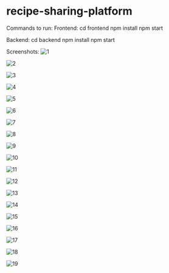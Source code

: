 # recipe-sharing-platform

Commands to run:
Frontend:
cd frontend
npm install
npm start

Backend:
cd backend
npm install
npm start

Screenshots:
![1](https://github.com/user-attachments/assets/8d81bcc1-3c78-4a17-99ed-185427e93609)

![2](https://github.com/user-attachments/assets/73f9aaf0-889a-4779-ad12-4f5dc32e7271)

![3](https://github.com/user-attachments/assets/ecd6f3e7-a21e-4585-9e94-52f8c24be0b6)

![4](https://github.com/user-attachments/assets/41f7820e-b112-4dcd-b9ce-7b5580c9aa25)

![5](https://github.com/user-attachments/assets/fae5baed-3ff4-4787-8994-e380e4a4a226)

![6](https://github.com/user-attachments/assets/98dfe989-1d10-4408-8a4c-d224d45fb727)

![7](https://github.com/user-attachments/assets/590fde64-8d9a-4fd7-ba4a-35e66bac1b51)

![8](https://github.com/user-attachments/assets/1b73e840-6840-4aa2-be48-ec1b8ee08256)

![9](https://github.com/user-attachments/assets/fa753698-862e-4e7a-a262-c118767f8f26)

![10](https://github.com/user-attachments/assets/1b5b3f4e-ab67-445d-ab5b-ca033135c8de)

![11](https://github.com/user-attachments/assets/9a7a783c-9c0f-4458-8fe7-6e810b51b54f)

![12](https://github.com/user-attachments/assets/4e487cd7-7000-4fce-b2e4-f6056d123f3a)

![13](https://github.com/user-attachments/assets/d94bb0de-b5b5-4f17-bb14-150737a4afbd)

![14](https://github.com/user-attachments/assets/246f30f3-2911-4e04-925c-99fe2f2f26a6)

![15](https://github.com/user-attachments/assets/866a7afb-2cff-480c-a6e1-51886aade323)

![16](https://github.com/user-attachments/assets/44da5d9d-699c-407e-a63a-41267e708f1a)

![17](https://github.com/user-attachments/assets/cdaefd07-6d2b-4518-a54e-fab7992f6a23)

![18](https://github.com/user-attachments/assets/040e81b6-e6fa-4509-814b-f88208dde55d)

![19](https://github.com/user-attachments/assets/882612f3-2e32-48c7-81d1-7f88fb37a776)
